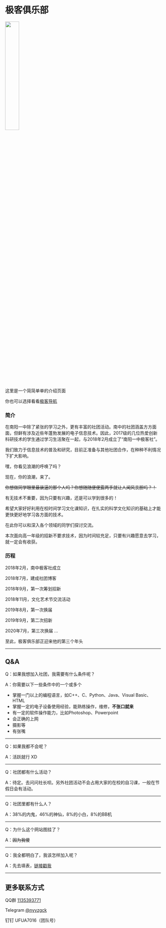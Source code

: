 # 极客俱乐部
<img src="https://github.com/GeekClub-N/GCON.github.io/blob/master/%E6%9E%81%E5%AE%A2logo.png" width="30%">

这里是一个简简单单的介绍页面

你也可以选择看看[极客导航](https://www.open356.com/)

### 简介

在南阳一中除了紧张的学习之外，更有丰富的社团活动。南中的社团涵盖方方面面，但鲜有涉及近些年蓬勃发展的电子信息技术。因此，2017级的几位热爱创新科研技术的学生通过学习生活聚在一起，与2018年2月成立了“南阳一中极客社”。

我们致力于信息技术的普及和研究，目前正准备与其他社团合作，在种种不利情况下扩大影响。

嘿，你看见浪潮的呼唤了吗？

现在，你的浪潮，来了。

<s>你想做同学眼里最装逼的那个人吗？你想随随便便露两手就让人闻风丧胆吗？！</s>

有无技术不重要，因为只要有兴趣，还是可以学到很多的！

希望大家好好利用在校时间学习文化课知识，在扎实的科学文化知识的基础上才能更快更好地学习各方面的技术。

在此你可以和深入各个领域的同学们探讨交流。

本次面向高一年级的招新不要求技术，因为时间较充足，只要有兴趣愿意去学习，就一定会有收获。


### 历程

2018年2月，南中极客社成立

2018年7月，建成社团博客

2018年9月，第一次筹划招新

2018年11月，文化艺术节交流活动

2019年8月，第一次换届

2019年9月，第二次招新

2020年7月，第三次换届
...

至此，极客俱乐部正迎来他的第三个年头

---
## Q&A

Q：如果我想加入社团，我需要有什么条件呢？

A：你需要以下一些条件中的一个或多个
- 掌握一门以上的编程语言，如C++、C、Python、Java、Visual Basic、HTML
- 掌握一定的电子设备使用经验，能熟练操作，维修，**不张口就来**
- 有一定的软件操作能力，比如Photoshop、Powerpoint
- 会正确的上网
- 摄影等
- 有张嘴

---
Q：如果我都不会呢？

A：活跃就行 XD

---
Q：社团都有什么活动？

A：待定。去问问社长呗。另外社团活动不会占用大家的在校的自习课，一般在节假日会有活动。

---
Q：社团里都有什么人？

A：38%的内鬼，46%的神仙，8%的小白，8%的BB机

---
Q：为什么这个网站图挂了？

A：<s>因为我傻</s>

---
Q：我全都明白了，我该怎样加入呢？

A：先去填表，[链接戳我](https://www.wjx.top/m/84413214.aspx)

---
## 更多联系方式
QQ群 [1135393771](https://qm.qq.com/cgi-bin/qm/qr?k=6UWi6vT6RixnuIsB_B5Uzoz5ItNsxWte&authKey=3QNzxGAQUMFhVQNff2U6wUQ9uwLpalgadqPJk/TQTy83yMLPBM6TC2FGasNVdyl0&noverify=0)

Telegram [@nyyzgck](https://t.me/nyyzgck)

钉钉 UFUA7016（团队号）

<!--恭喜你发现我啦，欢迎给我发邮件 guoxiang0318@gmail.com -->
